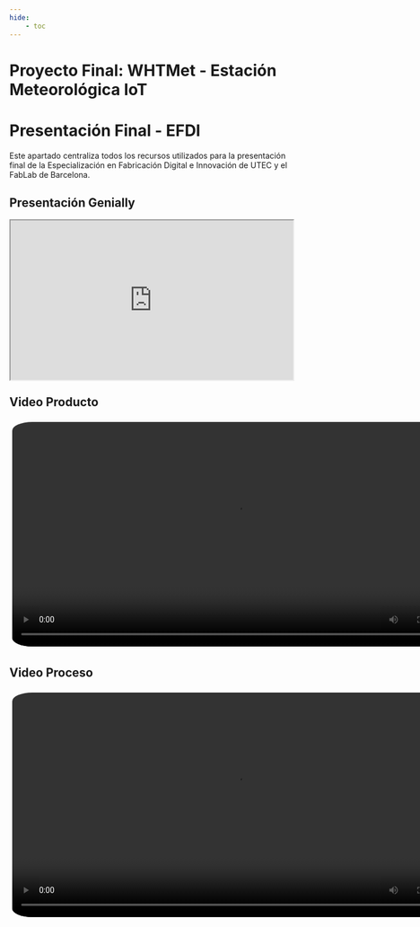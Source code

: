 ```yaml
---
hide:
    - toc
---
```


# Proyecto Final: WHTMet - Estación Meteorológica IoT

# Presentación Final - EFDI

Este apartado centraliza todos los recursos utilizados para la presentación final de la Especialización en Fabricación Digital e Innovación de UTEC y el FabLab de Barcelona.

## Presentación Genially

<div style="position: relative; padding-bottom: 56.25%; height: 0;">
  <iframe src="https://view.genially.com/6762c3f3f4ff91a53c634781" style="position: absolute; top: 0; left: 0; width: 100%; height: 100%;" allowfullscreen></iframe>
</div>

## Video Producto

<video width="800" controls style="display: block; margin: 0 auto; border-radius: 5%; padding: 5px;">
  <source src="../../videos/Video-TF-EFDI-NDQ.mp4" type="video/mp4">
</video>

## Video Proceso

<video width="800" controls style="display: block; margin: 0 auto; border-radius: 5%; padding: 5px;">
  <source src="../../videos/VideoPrototipo-TF-EFDI-NDQ.mp4" type="video/mp4">
</video>



